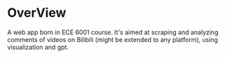 # OverView
A web app born in ECE 6001 course. It's aimed at scraping and analyzing comments of videos on Bilibili (might be extended to any platform), using visualization and gpt.
